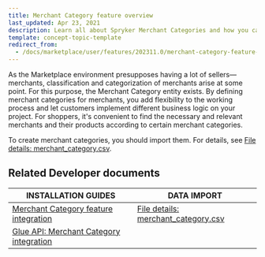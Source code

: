 ```yaml
---
title: Merchant Category feature overview
last_updated: Apr 23, 2021
description: Learn all about Spryker Merchant Categories and how you can easily organise merchants to allow customers to easily find their products according to the categories.
template: concept-topic-template
redirect_from:
  - /docs/marketplace/user/features/202311.0/merchant-category-feature-overview.html
---
```


As the Marketplace environment presupposes having a lot of sellers—merchants, classification and categorization of merchants arise at some point. For this purpose, the Merchant Category entity exists. By defining merchant categories for merchants, you add flexibility to the working process and let customers implement different business logic on your project.
For shoppers, it's convenient to find the necessary and relevant merchants and their products according to certain merchant categories.

To create merchant categories, you should import them. For details, see [File details: merchant_category.csv](/docs/pbc/all/merchant-management/latest/marketplace/import-and-export-data/import-file-details-merchant-category.csv.html).

## Related Developer documents

| INSTALLATION GUIDES | DATA IMPORT |
|---|---|
| [Merchant Category feature integration](/docs/pbc/all/merchant-management/latest/marketplace/install-and-upgrade/install-features/install-the-merchant-category-feature.html)    |[File details: merchant_category.csv](/docs/pbc/all/merchant-management/latest/marketplace/import-and-export-data/import-file-details-merchant-category.csv.html)  |
| [Glue API: Merchant Category integration](/docs/pbc/all/merchant-management/latest/marketplace/install-and-upgrade/install-glue-api/install-the-merchant-category-glue-api.html) |  |  
